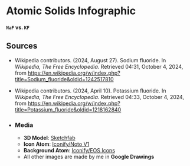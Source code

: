
# Atomic Solids Infographic

**`NaF` vs. `KF`**

## Sources

- Wikipedia contributors. (2024, August 27). Sodium fluoride. In *Wikipedia, The Free Encyclopedia.* Retrieved 04:31, October 4, 2024, from <https://en.wikipedia.org/w/index.php?title=Sodium_fluoride&oldid=1242517810>

- Wikipedia contributors. (2024, April 10). Potassium fluoride. In *Wikipedia, The Free Encyclopedia.* Retrieved 04:33, October 4, 2024, from <https://en.wikipedia.org/w/index.php?title=Potassium_fluoride&oldid=1218162840>

- ### Media

    - **3D Model**: [Sketchfab](https://sketchfab.com/3d-models/sodium-chloride-nacl-model-f-4afe01167ede483ab10b451efe421452)
    - **Icon Atom**: [Iconify/Noto V1](https://icon-sets.iconify.design/noto-v1/atom-symbol/)
    - **Background Atom**: [Iconify/EOS Icons](https://icon-sets.iconify.design/eos-icons/atom-electron)
    - All other images are made by me in **Google Drawings**
